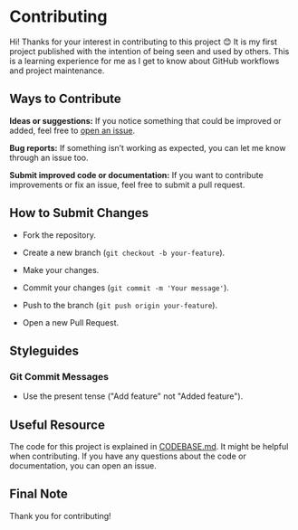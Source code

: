 # Contributing


Hi! Thanks for your interest in contributing to this project 😊 It is my first project published with the intention of 
being seen and used by others. This is a learning experience for me as I get to know about GitHub workflows and project maintenance.

## Ways to Contribute

**Ideas or suggestions:** If you notice something that could be improved or added, feel free to [open an issue](https://github.com/Joaquin-E-Serraiti/pathfinding-visualizer/issues/new).

**Bug reports:** If something isn’t working as expected, you can let me know through an issue too.

**Submit improved code or documentation:** If you want to contribute improvements or fix an issue, feel free to submit a pull request.


## How to Submit Changes

- Fork the repository.

- Create a new branch (`git checkout -b your-feature`).

- Make your changes.

- Commit your changes (`git commit -m 'Your message'`).

- Push to the branch (`git push origin your-feature`).

- Open a new Pull Request.
  

## Styleguides

### Git Commit Messages

- Use the present tense ("Add feature" not "Added feature").


## Useful Resource


The code for this project is explained in [CODEBASE.md](./CODEBASE.md). It might be helpful when contributing. 
If you have any questions about the code or documentation, you can open an issue.




## Final Note

Thank you for contributing!

